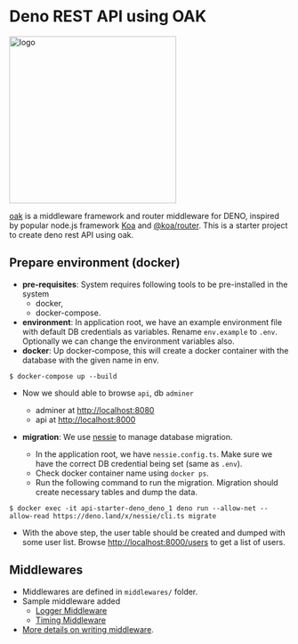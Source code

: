 # Deno REST API using OAK

<img src="https://deno.land/images/deno_logo.png" alt="logo" width="300"/>

[oak](https://github.com/oakserver/oak) is a middleware framework and router middleware for DENO, inspired by popular node.js framework [Koa](https://koajs.com/) and [@koa/router](https://github.com/koajs/router/). This is a starter project to create deno rest API using oak. 

## Prepare environment (docker)
- **pre-requisites**: System requires following tools to be pre-installed in the system
    - docker, 
    - docker-compose.
- **environment**: In application root, we have an example environment file with default DB credentials as variables. Rename `env.example` to `.env`. Optionally we can change the environment variables also.
- **docker**: Up docker-compose, this will create a docker container with the database with the given name in env. 
``` 
$ docker-compose up --build
```
- Now we should able to browse `api`, db `adminer` 
    - adminer at [http://localhost:8080](http://localhost:8080)
    - api at [http://localhost:8000](http://localhost:8000)

- **migration**: We use [nessie](https://deno.land/x/nessie) to manage database migration. 
    - In the application root, we have `nessie.config.ts`. Make sure we have the correct DB credential being set (same as `.env`). 
    - Check docker container name using `docker ps`.
    - Run the following command to run the migration. Migration should create necessary tables and dump the data.
```
$ docker exec -it api-starter-deno_deno_1 deno run --allow-net --allow-read https://deno.land/x/nessie/cli.ts migrate
```

- With the above step, the user table should be created and dumped with some user list. Browse [http://localhost:8000/users](http://localhost:8000/users) to get a list of users.

## Middlewares
- Middlewares are defined in `middlewares/` folder.
- Sample middleware added
    - [Logger Middleware](/middlewares/logger.middleware.ts)
    - [Timing Middleware](/middlewares/timing.middleware.ts)
- [More details on writing middleware](https://deno.land/x/oak#application-middleware-and-context).